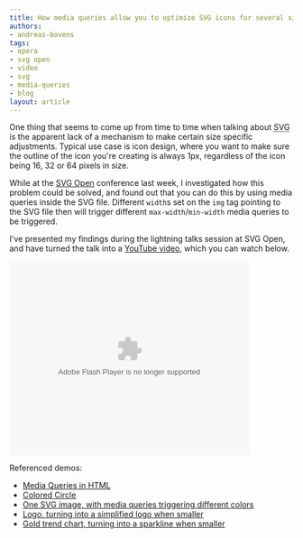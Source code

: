```yaml
---
title: How media queries allow you to optimize SVG icons for several sizes
authors:
- andreas-bovens
tags:
- opera
- svg open
- video
- svg
- media-queries
- blog
layout: article
---
```

One thing that seems to come up from time to time when talking about <abbr title="Scalable Vector Graphics">SVG</abbr> is the apparent lack of a mechanism to make certain size specific adjustments. Typical use case is icon design, where you want to make sure the outline of the icon you&#39;re creating is always 1px, regardless of the icon being 16, 32 or 64 pixels in size.

While at the <a href="http://www.svgopen.org/2009/">SVG Open</a> conference last week, I investigated how this problem could be solved, and found out that you can do this by using media queries inside the SVG file. Different <code>width</code>s set on the <code>img</code> tag pointing to the SVG file then will trigger different <code>max-width</code>/<code>min-width</code> media queries to be triggered.

I&#39;ve presented my findings during the lightning talks session at SVG Open, and have turned the talk into a <a href="http://www.youtube.com/watch?v=YAK5el8Uvrg">YouTube video</a>, which you can watch below.

<object type="application/x-shockwave-flash" style="width:425px; height:344px;" data="">
<param name="movie" value="http://www.youtube.com/v/YAK5el8Uvrg" />
</object>

Referenced demos:<ul><li><a href="http://people.opera.com/andreasb/demos/demo_mediaqueries/">Media Queries in HTML</a></li><li><a href="http://people.opera.com/andreasb/demos/demos_svgopen2009/update/svgscalebasic.html">Colored Circle</a></li><li><a href="http://people.opera.com/andreasb/demos/demos_svgopen2009/circles.html">One SVG image, with media queries triggering different colors</a></li><li><a href="http://people.opera.com/andreasb/demos/demos_svgopen2009/update/svgscalelogo.html">Logo, turning into a simplified logo when smaller</a></li><li><a href="http://people.opera.com/andreasb/demos/demos_svgopen2009/update/svgscalegold.html">Gold trend chart, turning into a sparkline when smaller</a></li></ul>
